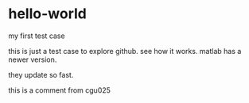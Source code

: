 # hello-world
my first test case

this is just a test case to explore github.
 see how it works.
matlab has a newer version.

they update so fast.
 
 
 this is a comment from cgu025
